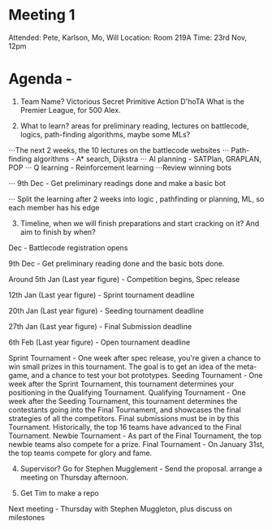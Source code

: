 # Meeting 1
Attended: Pete, Karlson, Mo, Will
Location: Room 219A
Time: 23rd Nov, 12pm

# Agenda - 
1. Team Name?
Victorious Secret
Primitive Action
D'hoTA
What is the Premier League, for 500 Alex.

2. What to learn? areas for preliminary reading, lectures on battlecode, logics, path-finding algorithms, maybe some MLs?

⋅⋅⋅The next 2 weeks, the 10 lectures on the battlecode websites
⋅⋅⋅ Path-finding algorithms - A* search, Dijkstra
⋅⋅⋅ AI planning - SATPlan, GRAPLAN, POP
⋅⋅⋅ Q learning - Reinforcement learning
⋅⋅⋅Review winning bots

⋅⋅⋅ 9th Dec - Get preliminary readings done and make a basic bot

⋅⋅⋅ Split the learning after 2 weeks into logic , pathfinding or planning, ML, so each member has his edge

3. Timeline, when we will finish preparations and start cracking on it? And aim to finish by when?

Dec - Battlecode registration opens

9th Dec - Get preliminary reading done and the basic bots done.
 
Around 5th Jan (Last year figure) - Competition begins, Spec release

12th Jan (Last year figure)  - Sprint tournament deadline

20th Jan (Last year figure)  - Seeding tournament deadline

27th Jan (Last year figure) - Final Submission deadline

6th Feb (Last year figure) - Open tournament deadline

Sprint Tournament - One week after spec release, you're given a chance to win small prizes in this tournament. The goal is to get an idea of the meta-game, and a chance to test your bot prototypes.
Seeding Tournament - One week after the Sprint Tournament, this tournament determines your positioning in the Qualifying Tournament.
Qualifying Tournament - One week after the Seeding Tournament, this tournament determines the contestants going into the Final Tournament, and showcases the final strategies of all the competitors. Final submissions must be in by this Tournament. Historically, the top 16 teams have advanced to the Final Tournament.
Newbie Tournament - As part of the Final Tournament, the top newbie teams also compete for a prize.
Final Tournament - On January 31st, the top teams compete for glory and fame.

4. Supervisor?
Go for Stephen Mugglement  - Send the proposal. arrange a meeting on Thursday afternoon.

5. Get Tim to make a repo 

Next meeting - Thursday with Stephen Muggleton, plus discuss on milestones
